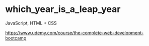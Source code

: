 # which_year_is_a_leap_year
JavaScript, HTML + CSS


https://www.udemy.com/course/the-complete-web-development-bootcamp
